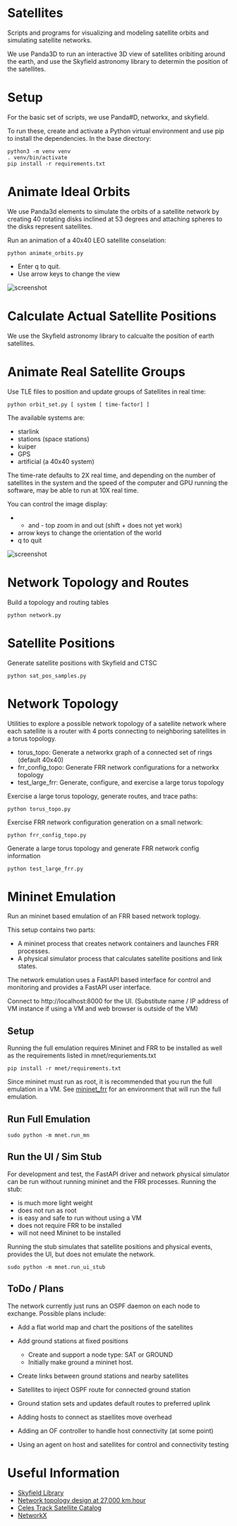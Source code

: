 # Satellites
Scripts and programs for visualizing and modeling satellite orbits and
simulating satellite networks.

We use Panda3D to run an interactive 3D view of satellites oribiting around the 
earth, and use the Skyfield astronomy library to determin the position of
the satellites.

# Setup

For the basic set of scripts, we use Panda#D, networkx, and skyfield.

To run these, create and activate a Python virtual environment and use 
pip to install the dependencies.  In the base directory:

```
python3 -m venv venv
. venv/bin/activate
pip install -r requirements.txt
```

# Animate Ideal Orbits
We use Panda3d elements to simulate the orbits of a satellite 
network by creating 40 rotating disks inclined at 53 degrees and 
attaching spheres to the disks represent satellites.

Run an animation of a 40x40 LEO satellite conselation:

```
python animate_orbits.py
```

- Enter q to quit.
- Use arrow keys to change the view

![screenshot](orbits.png)

# Calculate Actual Satellite Positions
We use the Skyfield astronomy library to calcualte the position of
earth satellites.


# Animate Real Satellite Groups
Use TLE files to position and update groups of Satellites in real time:

```
python orbit_set.py [ system [ time-factor] ]
```

The available systems are:
- starlink
- stations (space stations)
- kuiper
- GPS
- artificial (a 40x40 system)

The time-rate defaults to 2X real time, and depending on the number of 
satellites in the system and the speed of the computer and GPU running the
software, may be able to run at 10X real time.

You can control the image display:
- + and - top zoom in and out (shift + does not yet work)
- arrow keys to change the orientation of the world
- q to quit

![screenshot](starlink.png)

# Network Topology and Routes
Build a topology and routing tables
```
python network.py

```

# Satellite Positions
Generate satellite positions with Skyfield and CTSC
```
python sat_pos_samples.py
```

# Network Topology
Utilities to explore a possible network topology of a satellite network where each
satellite is a router with 4 ports connecting to neighboring satellites in a torus 
topology.

- torus_topo: Generate a networkx graph of a connected set of rings (default 40x40)
- frr_config_topo: Generate FRR network configurations for a networkx topology
- test_large_frr: Generate, configure, and exercise a large torus topology

Exercise a large torus topology, generate routes, and trace paths:
```
python torus_topo.py
```

Exercise FRR network configuration generation on a small network:
```
python frr_config_topo.py
```

Generate a large torus topology and generate FRR network config information
```
python test_large_frr.py
```


# Mininet Emulation
Run an mininet based emulation of an FRR based network toplogy.

This setup contains two parts:
- A mininet process that creates network containers and launches FRR processes.
- A physical simulator process that calculates satellite positions and link states.

The network emulation uses a FastAPI based interface for control and monitoring and
provides a FastAPI user interface. 

Connect to http://localhost:8000 for the UI.
(Substitute name / IP address of VM instance if using a VM and web browser is outside of the VM)

## Setup
Running the full emulation requires Mininet and FRR to be installed as well as the requirements
listed in mnet/requriements.txt

```
pip install -r mnet/requirements.txt
```

Since mininet must run as root, it is recommended that you run the full emulation in a VM.
See [mininet_frr](http://github.com/jmwanderer/mininet_frr) for an environment that will run
the full emulation.

## Run Full Emulation

```
sudo python -m mnet.run_mn
```

## Run the UI / Sim Stub

For development and test, the FastAPI driver and network physical simulator
can be run without running mininet and the FRR processes. Running the stub:
- is much more light weight
- does not run as root
- is easy and safe to run without using a VM
- does not require FRR to be installed
- will not need Mininet to be installed

Running the stub simulates that satellite positions and physical events, 
provides the UI, but does not emulate the network.

```
sudo python -m mnet.run_ui_stub
```

## ToDo / Plans

The network currently just runs an OSPF daemon on each node to exchange.
Possible plans include:
- Add a flat world map and chart the positions of the satellites
- Add ground stations at fixed positions
    - Create and support a node type: SAT or GROUND
    - Initially make ground a mininet host.
- Create links between ground stations and nearby satellites
- Satellites to inject OSPF route for connected ground station
- Ground station sets and updates default routes to preferred uplink

- Adding hosts to connect as staellites move overhead
- Adding an OF controller to handle host connectivity (at some point)
- Using an agent on host and satellites for control and connectivity testing


# Useful Information

- [Skyfield Library](https://rhodesmill.org/skyfield/earth-satellites.html)
- [Network topology design at 27,000 km.hour](https://satnetwork.github.io)
- [Celes Track Satellite Catalog](https://celestrak.org/satcat/search.php)
- [NetworkX](https://networkx.org/documentation/stable/index.html)

